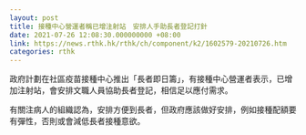 ```yaml
---
layout: post
title: 接種中心營運者稱已增注射站　安排人手助長者登記打針
date: 2021-07-26 12:08:30.000000000 +08:00
link: https://news.rthk.hk/rthk/ch/component/k2/1602579-20210726.htm
categories: rthk
---
```


政府計劃在社區疫苗接種中心推出「長者即日籌」，有接種中心營運者表示，已增加注射站，會安排文職人員協助長者登記，相信足以應付需求。

有關注病人的組織認為，安排方便到長者，但政府應該做好安排，例如接種配額要有彈性，否則或會減低長者接種意欲。
